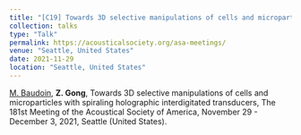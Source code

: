 ```yaml
---
title: "[C19] Towards 3D selective manipulations of cells and microparticles with spiraling holographic interdigitated transducers"
collection: talks
type: "Talk"
permalink: https://acousticalsociety.org/asa-meetings/
venue: "Seattle, United States"
date: 2021-11-29
location: "Seattle, United States"
---
```


<u>M. Baudoin</u>, <b>Z. Gong</b>, Towards 3D selective manipulations of cells and microparticles with spiraling holographic interdigitated transducers, The 181st Meeting of the Acoustical Society of America, November 29 - December 3, 2021, Seattle (United States).

